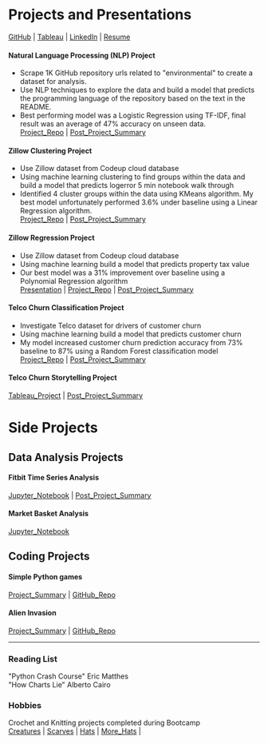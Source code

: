 # Projects and Presentations
[GitHub](https://github.com/RyvynYoung) | 
[Tableau](https://public.tableau.com/profile/ryvyn.young#!/) | 
[LinkedIn](https://www.linkedin.com/in/ryvyn-young-69783776/) | 
[Resume](https://ryvynyoung.github.io/RyvynYoung.pdf) 
  
#### Natural Language Processing (NLP) Project  
- Scrape 1K GitHub repository urls related to "environmental" to create a dataset for analysis. 
- Use NLP techniques to explore the data and build a model that predicts the programming language of the repository based on the text in the README.     
- Best performing model was a Logistic Regression using TF-IDF, final result was an average of 47% accuracy on unseen data.      
[Project_Repo](https://github.com/Data-Investigators/nlp_environmental_project) | 
[Post_Project_Summary](https://ryvynyoung.github.io/Natural_Language_Processing_Project_Summary.pdf)

#### Zillow Clustering Project
- Use Zillow dataset from Codeup cloud database  
- Using machine learning clustering to find groups within the data and build a model that predicts logerror
5 min notebook walk through     
- Identified 4 cluster groups within the data using KMeans algorithm. My best model unfortunately performed 3.6% under baseline using a Linear Regression algorithm.     
[Project_Repo](https://github.com/RyvynYoung/Zillow_Clustering_Project) | 
[Post_Project_Summary](https://ryvynyoung.github.io/Zillow_Clustering_Project%20Summary.pdf)


#### Zillow Regression Project
- Use Zillow dataset from Codeup cloud database   
- Using machine learning build a model that predicts property tax value    
- Our best model was a 31% improvement over baseline using a Polynomial Regression algorithm     
[Presentation](https://docs.google.com/presentation/d/1O1oWwpjngXqnWylhtI1CFIcE8Nl13MardtJ5TaAJ7oo/edit?usp=sharing) | 
[Project_Repo](https://github.com/CY-Data-Services/zillow_regression_project) | 
[Post_Project_Summary](https://github.com/RyvynYoung/RyvynYoung.github.io/blob/master/%20Zillow%20Regression%20Project%20Summary.pdf)


#### Telco Churn Classification Project
- Investigate Telco dataset for drivers of customer churn   
- Using machine learning build a model that predicts customer churn    
- My model increased customer churn prediction accuracy from 73% baseline to 87% using a Random Forest classification model     
[Project_Repo](https://github.com/RyvynYoung/telco_classification_project) | 
[Post_Project_Summary](https://ryvynyoung.github.io/Telco_Churn_Classification_Project_Summary.pdf)

#### Telco Churn Storytelling Project
[Tableau_Project](https://public.tableau.com/profile/ryvyn.young#!/vizhome/Telco_15985614575640/TelcoChurn) | 
[Post_Project_Summary](https://ryvynyoung.github.io/Telco_Churn_Storytelling%20Project_Summary.pdf)

# Side Projects
## Data Analysis Projects
#### Fitbit Time Series Analysis       
[Jupyter_Notebook](https://github.com/RyvynYoung/fitbit_time_series_project/blob/main/Fitbit.ipynb) | 
[Post_Project_Summary](https://ryvynyoung.github.io/Fitbit_TS_ProjectSummary.pdf)

#### Market Basket Analysis     
[Jupyter_Notebook](https://github.com/RyvynYoung/Market_Basket/blob/main/Market_Basket.ipynb)


## Coding Projects
#### Simple Python games     
[Project_Summary](https://ryvynyoung.github.io/Simple_Games_Project_Summary.pdf) | 
[GitHub_Repo](https://github.com/RyvynYoung/simple_games)

#### Alien Invasion     
[Project_Summary](https://ryvynyoung.github.io/Alien_Invasion_Project_Summary.pdf) | 
[GitHub_Repo](https://github.com/RyvynYoung/alien_invasion)

******
### Reading List
"Python Crash Course" Eric Matthes      
"How Charts Lie" Alberto Cairo

### Hobbies
Crochet and Knitting projects completed during Bootcamp      
[Creatures](https://ryvynyoung.github.io/Crocheted%20Creatures.jpg) | 
[Scarves](https://ryvynyoung.github.io/scarves.jpg) | 
[Hats](https://ryvynyoung.github.io/Knit%20hats1.jpg) | 
[More_Hats](https://ryvynyoung.github.io/more_hats.jpg) | 
